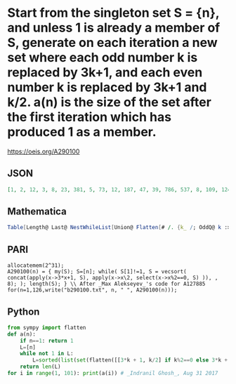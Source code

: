 # Start from the singleton set S \= \{n\}, and unless 1 is already a member of S, generate on each iteration a new set where each odd number k is replaced by 3k\+1, and each even number k is replaced by 3k\+1 and k/2\. a\(n\) is the size of the set after the first iteration which has produced 1 as a member\.
https://oeis.org/A290100
## JSON
```JSON
[1, 2, 12, 3, 8, 23, 381, 5, 73, 12, 187, 47, 39, 786, 537, 8, 109, 124, 2020, 23, 19, 381, 267, 81, 7768, 60, 6061, 73, 1238, 1128, 118945, 12, 1120, 187, 141, 234, 190, 3999, 18578, 39, 3394, 28, 2896, 747, 576, 537, 56496, 128, 533, 606, 9757, 109, 95, 12337, 8656, 118, 11306, 2020, 9309, 2309, 1789, 258213, 176262, 19]
```
## Mathematica
```Mathematica
Table[Length@ Last@ NestWhileList[Union@ Flatten[# /. {k_ /; OddQ@ k :> 3 k + 1, k_ /; EvenQ@ k :> {k/2, 3 k + 1}}] &, {n}, FreeQ[#, 1] &], {n, 64}] (* _Michael De Vlieger_, Aug 20 2017 *)
```
## PARI
```PARI
allocatemem(2^31);
A290100(n) = { my(S); S=[n]; while( S[1]!=1, S = vecsort( concat(apply(x->3*x+1, S), apply(x->x\2, select(x->x%2==0, S) )), , 8); ); length(S); } \\ After _Max Alekseyev_'s code for A127885
for(n=1,126,write("b290100.txt", n, " ", A290100(n)));
```
## Python
```Python
from sympy import flatten
def a(n):
    if n==1: return 1
    L=[n]
    while not 1 in L:
        L=sorted(list(set(flatten([[3*k + 1, k/2] if k%2==0 else 3*k + 1 for k in L]))))
    return len(L)
for i in range(1, 101): print(a(i)) # _Indranil Ghosh_, Aug 31 2017
```
